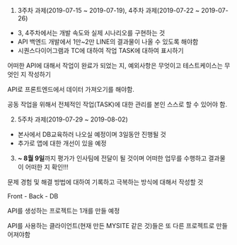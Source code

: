 1. 3주차 과제(2019-07-15 ~ 2019-07-19), 4주차 과제(2019-07-22 ~ 2019-07-26)

- 3, 4주차에서는 개발 속도와 실제 시나리오를 구현하는 것
- API 백엔드 개발에서 1만~2만 LINE의 결과물이 나올 수 있도록 해야함 
- 시퀀스다이어그램과 TC에 대하여 작업 TASK에 대하여 표시하기

어떠한 API에 대해서 작업이 완료가 되었는 지, 예외사항은 무엇이고 테스트케이스는 무엇인 지 작성하기

API로 프론트엔드에서 데이터 가져오기를 해야함. 

공동 작업을 위해서 전체적인 작업(TASK)에 대한 관리를 본인 스스로 할 수 있어야 함. 

2. 5주차 과제(2019-07-29 ~ 2019-08-02)

- 본사에서 DB교육하러 나오실 예정이며 3일동안 진행될 것
- 추가로 앱에 대한 개선이 있을 예정 

3. **~ 8월 9일**까지 평가가 인사팀에 전달이 될 것이며 어떠한 업무를 수행하고 결과물이 어떠한 지 확인!!!



문제 경험 및 해결 방법에 대하여 기록하고 극복하는 방식에 대해서 작성할 것



Front - Back  - DB

API를 생성하는 프로젝트는 1개를 만들 예정

API를 사용하는 클라이언트(현재 만든 MYSITE 같은 것)들은 또 다른 프로젝트로 만들어져야함



